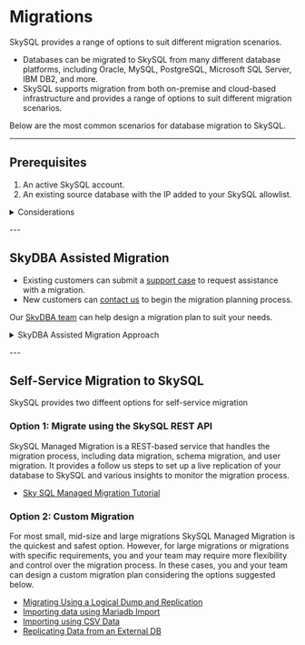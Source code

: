 # Migrations

SkySQL provides a range of options to suit different migration scenarios.

* Databases can be migrated to SkySQL from many different database platforms, including Oracle, MySQL, PostgreSQL, Microsoft SQL Server, IBM DB2, and more.
* SkySQL supports migration from both on-premise and cloud-based infrastructure and provides a range of options to suit different migration scenarios.

Below are the most common scenarios for database migration to SkySQL.

***

## Prerequisites

1. An active SkySQL account.
2. An existing source database with the IP added to your SkySQL allowlist.

<details>

<summary>Considerations</summary>

\


Ensure that your SkySQL servce deploymned configuration is compatible with your existing source database one, including:

* Deployment region - Ensure that the SkySQL deployment region is the same as the source database region.
* Topology - Mariadb Server Single node or with Replica(s)
* Server version - Ensure that the SkySQL server version is compatible with the source database version.
* Instance size - Ensure that the SkySQL instance is compatible with the source database instance type and size
* Storage - Ensure that the SkySQL storage type and size is compatible with the source database

</details>

\---

## SkyDBA Assisted Migration

* Existing customers can submit a [support case](https://support.skysql.com) to request assistance with a migration.
* New customers can [contact us](mailto:support@skysql.com) to begin the migration planning process.

Our [SkyDBA team](https://skysqlinc.github.io/skysql-docs/FractionalDBA/) can help design a migration plan to suit your needs.

<details>

<summary>SkyDBA Assisted Migration Approach</summary>

\
We use a multi-step process to assist customers with migrations:

* Assessment of application requirements, inventory, and identified challenges
* Schema Migration including tables, constraints, indexes, and views
* Application Code Migration by porting and testing SQL and application code
* Data Migration and Replication with import of data, with conversion to the new schema, and ongoing inbound replication of new data
* Quality Assurance to assess data validity, data integrity, performance, accuracy of query results, stored code, and running code such as client applications, APIs, and batch jobs
* Cutover including final database preparation, fallback planning, switchover, and decommissioning of old databases
* \


</details>

\---

## Self-Service Migration to SkySQL

SkySQL provides two diffeent options for self-service migration

### Option 1: Migrate using the SkySQL REST API

SkySQL Managed Migration is a REST-based service that handles the migration process, including data migration, schema migration, and user migration. It provides a follow us steps to set up a live replication of your database to SkySQL and various insights to monitor the migration process.

* [Sky SQL Managed Migration Tutorial](SkySQL-managed-migration.md)

### Option 2: Custom Migration

For most small, mid-size and large migrations SkySQL Managed Migration is the quickest and safest option. However, for large migrations or migrations with specific requirements, you and your team may require more flexibility and control over the migration process. In these cases, you and your team can design a custom migration plan considering the options suggested below.

* [Migrating Using a Logical Dump and Replication](https://skysqlinc.github.io/skysql-docs/Data%20loading,%20Migration/Migrating%20Using%20a%20Logical%20Dump%20and%20Replication/)
* [Importing data using Mariadb Import](Install-mariadb-import.md)
* [Importing using CSV Data](Import-CSV-data.md)
* [Replicating Data from an External DB](https://skysqlinc.github.io/skysql-docs/Data%20loading,%20Migration/Replicating%20data%20from%20external%20DB/)
